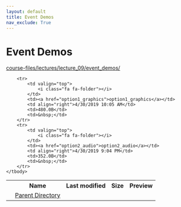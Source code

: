 ```yaml
---
layout: default
title: Event Demos
nav_exclude: True
---
```


# Event Demos

[course-files/lectures/lecture_09/event_demos/](.)

<table class="tbl-files">
    <tbody>
        <tr>
            <th valign="top"></th>
            <th>Name</th>
            <th>Last modified</th>
            <th>Size</th>
            <th>Preview</th>
        </tr>
        <tr>
            <td valign="top">
                <i class="fa fa-folder-open"></i>
            </td>
            <td><a href="../">Parent Directory</a></td>
            <td>&nbsp;</td>
            <td>&nbsp;</td>
            <td>&nbsp;</td>
        </tr>

        <tr>
            <td valign="top">
                <i class="fa fa-folder"></i>
            </td>
            <td><a href="option1_graphics">option1_graphics</a></td>
            <td align="right">4/30/2019 10:05 AM</td>
            <td>480.0B</td>
            <td>&nbsp;</td>
        </tr>
        <tr>
            <td valign="top">
                <i class="fa fa-folder"></i>
            </td>
            <td><a href="option2_audio">option2_audio</a></td>
            <td align="right">4/30/2019 9:04 PM</td>
            <td>352.0B</td>
            <td>&nbsp;</td>
        </tr>
    </tbody>
</table>

